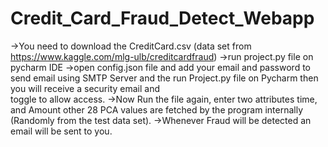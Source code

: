 # Credit_Card_Fraud_Detect_Webapp

->You need to download the CreditCard.csv (data set from https://www.kaggle.com/mlg-ulb/creditcardfraud) 
->run project.py file on pycharm IDE
->open config.json file and add your email and password to send email using SMTP Server and the run Project.py file on Pycharm then you will receive a security email and  
    toggle to allow access.
->Now Run the file again, enter two attributes time, and Amount other 28 PCA values are fetched by the program internally (Randomly from the test data set).
->Whenever Fraud will be detected an email will be sent to you.
